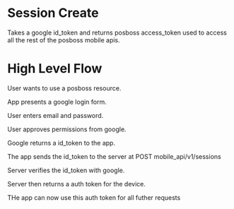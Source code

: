 # Session Create

Takes a google id_token and returns posboss access_token used to access all the rest of the posboss mobile apis.

# High Level Flow 
User wants to use a posboss resource.

App presents a google login form.

User enters email and password. 

User approves permissions from google.

Google returns a id_token to the app.

The app sends the id_token to the server at POST mobile_api/v1/sessions

Server verifies the id_token with google.

Server then returns a auth token for the device.

THe app can now use this auth token for all futher requests



